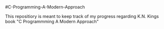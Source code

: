 #C-Programming-A-Modern-Approach

This repositiory is meant to keep track of my progress regarding K.N. Kings book "C Programmming A Modern Approach"
